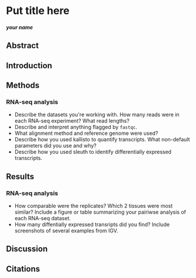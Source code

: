 # Put title here
##### your name

## Abstract

## Introduction

 
## Methods

### RNA-seq analysis
* Describe the datasets you're working with. How many reads were in each RNA-seq experiment? What read lengths?
* Describe and interpret anything flagged by `fastqc`.
* What alignment method and reference genome were used?
* Describe how you used kallisto to quantify transcripts. What non-default parameters did you use and why?
* Describe how you used sleuth to identify differentially expressed transcripts.

## Results

### RNA-seq analysis
* How comparable were the replicates? Which 2 tissues were most similar? Include a figure or table summarizing your pairiwse analysis of each RNA-seq dataset.
* How many diffentially expressed transripts did you find? Include screenshots of several examples from IGV.

## Discussion


## Citations

